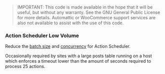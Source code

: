 > IMPORTANT: This code is made available in the hope that it will be useful, but without any warranty. See the GNU General Public License for more details. Automattic or WooCommerce support services are also not available to assist with the use of this code.

### Action Scheduler Low Volume

Reduce the [batch size](https://github.com/prospress/action-scheduler#increasing-batch-size) and [concurrency](https://github.com/prospress/action-scheduler#increasing-concurrent-batches) for Action Scheduler.

Occasionally required by sites with a large posts table running on a host which enforces a timeout lower than the amount of seconds required to process 25 actions.
